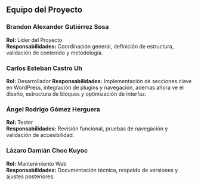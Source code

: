 ## Equipo del Proyecto

### Brandon Alexander Gutiérrez Sosa  
**Rol:** Líder del Proyecto  
**Responsabilidades:** Coordinación general, definición de estructura, validación de contenido y metodología.

### Carlos Esteban Castro Uh  
**Rol:** Desarrollador 
**Responsabilidades:** Implementación de secciones clave en WordPress, integración de plugins y navegación, ademas ahora ve el diseño, estructura de bloques y optimización de interfaz.

### Ángel Rodrigo Gómez Herguera  
**Rol:** Tester  
**Responsabilidades:** Revisión funcional, pruebas de navegación y validación de accesibilidad.

### Lázaro Damián Choc Kuyoc  
**Rol:** Mantenimiento Web  
**Responsabilidades:** Documentación técnica, respaldo de versiones y ajustes posteriores.
